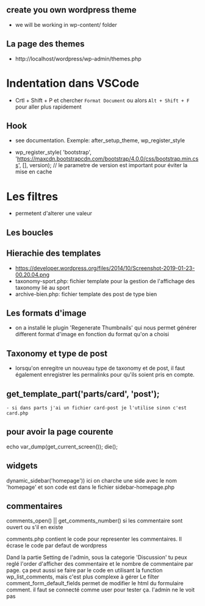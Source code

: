 ## create you own wordpress theme
- we will be working in wp-content/ folder

## La page des themes
- http://localhost/wordpress/wp-admin/themes.php


# Indentation dans VSCode
- Crtl + Shift + P  et chercher `Format Document` ou alors `Alt + Shift + F` pour aller plus rapidement


## Hook
- see documentation. Exemple: after_setup_theme, wp_register_style

- wp_register_style( 'bootstrap', 'https://maxcdn.bootstrapcdn.com/bootstrap/4.0.0/css/bootstrap.min.css', [], version); // le parametre de version est important pour éviter la mise en cache

# Les filtres
- permetent d'alterer une valeur

## Les boucles

## Hierachie des templates
- https://developer.wordpress.org/files/2014/10/Screenshot-2019-01-23-00.20.04.png
- taxonomy-sport.php: fichier template pour la gestion de l'affichage des taxonomy lié au sport
- archive-bien.php: fichier template des post de type bien

## Les formats d'image
- on a installé le plugin 'Regenerate Thumbnails' qui nous permet générer different format d'image en fonction du format qu'on a choisi

## Taxonomy et type de post
- lorsqu'on enregitre un nouveau type de taxonomy et de post, il faut également enregistrer les permalinks pour qu'ils soient pris en compte.

## get_template_part('parts/card', 'post');
    - si dans parts j'ai un fichier card-post je l'utilise sinon c'est card.php 

## pour avoir la page courente
echo var_dump(get_current_screen()); die();

## widgets
dynamic_sidebar('homepage')) ici on charche une side avec le nom 'homepage' et son code est dans le fichier sidebar-homepage.php 

## commentaires
comments_open() || get_comments_number() si les commentaire sont ouvert ou s'il en existe

comments.php contient le code pour representer les commentaires. Il écrase le code par defaut de wordpress

Dand la partie Setting de l'admin, sous la categorie 'Discussion' tu peux reglé l'order d'afficher des commentaire et le nombre de commentaire par page. ça peut aussi se faire par le code en utilisant la function wp_list_comments, mais c'est plus complexe à gérer
Le filter comment_form_default_fields permet de modifier le html du formulaire comment. il faut se connecté comme user pour tester ça. l'admin ne le voit pas